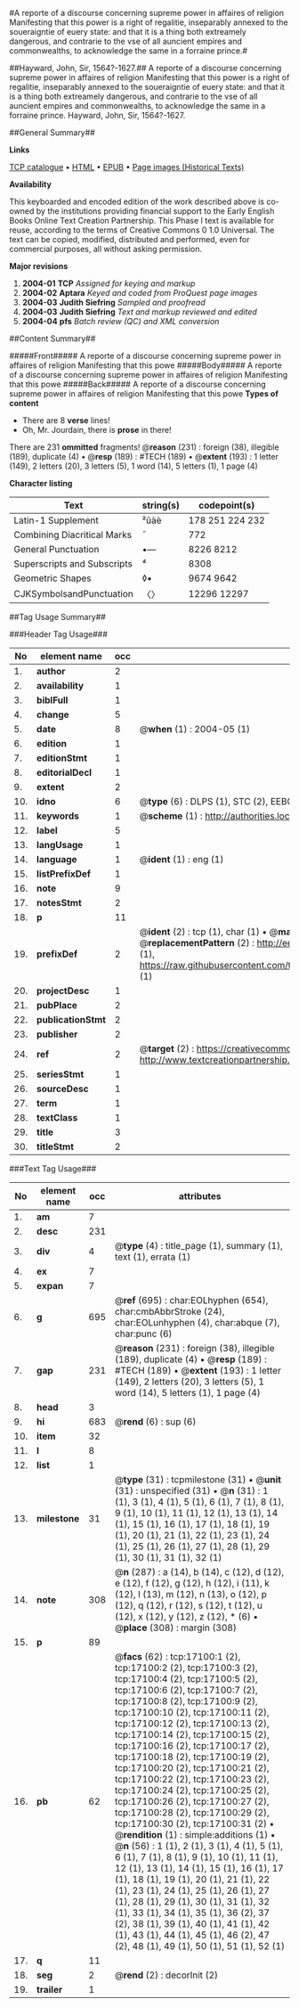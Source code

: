 #A reporte of a discourse concerning supreme power in affaires of religion Manifesting that this power is a right of regalitie, inseparably annexed to the soueraigntie of euery state: and that it is a thing both extreamely dangerous, and contrarie to the vse of all auncient empires and commonwealths, to acknowledge the same in a forraine prince.#

##Hayward, John, Sir, 1564?-1627.##
A reporte of a discourse concerning supreme power in affaires of religion Manifesting that this power is a right of regalitie, inseparably annexed to the soueraigntie of euery state: and that it is a thing both extreamely dangerous, and contrarie to the vse of all auncient empires and commonwealths, to acknowledge the same in a forraine prince.
Hayward, John, Sir, 1564?-1627.

##General Summary##

**Links**

[TCP catalogue](http://www.ota.ox.ac.uk/tcp/)  • 
[HTML](http://tei.it.ox.ac.uk/tcp/Texts-HTML/free/A02/A02862.html)  • 
[EPUB](http://tei.it.ox.ac.uk/tcp/Texts-EPUB/free/A02/A02862.epub) • 
[Page images (Historical Texts)](https://data.historicaltexts.jisc.ac.uk/view?pubId=eebo-99851808e&pageId=eebo-99851808e-17100-1)

**Availability**

This keyboarded and encoded edition of the
	       work described above is co-owned by the institutions
	       providing financial support to the Early English Books
	       Online Text Creation Partnership. This Phase I text is
	       available for reuse, according to the terms of Creative
	       Commons 0 1.0 Universal. The text can be copied,
	       modified, distributed and performed, even for
	       commercial purposes, all without asking permission.

**Major revisions**

1. __2004-01__ __TCP__ *Assigned for keying and markup*
1. __2004-02__ __Aptara__ *Keyed and coded from ProQuest page images*
1. __2004-03__ __Judith Siefring__ *Sampled and proofread*
1. __2004-03__ __Judith Siefring__ *Text and markup reviewed and edited*
1. __2004-04__ __pfs__ *Batch review (QC) and XML conversion*

##Content Summary##

#####Front#####
A reporte of a discourse concerning supreme power in affaires of religion Manifesting that this powe
#####Body#####
A reporte of a discourse concerning supreme power in affaires of religion Manifesting that this powe
#####Back#####
A reporte of a discourse concerning supreme power in affaires of religion Manifesting that this powe
**Types of content**

  * There are 8 **verse** lines!
  * Oh, Mr. Jourdain, there is **prose** in there!

There are 231 **ommitted** fragments! 
 @__reason__ (231) : foreign (38), illegible (189), duplicate (4)  •  @__resp__ (189) : #TECH (189)  •  @__extent__ (193) : 1 letter (149), 2 letters (20), 3 letters (5), 1 word (14), 5 letters (1), 1 page (4)

**Character listing**


|Text|string(s)|codepoint(s)|
|---|---|---|
|Latin-1 Supplement|²ûàè|178 251 224 232|
|Combining             Diacritical Marks|̄|772|
|General Punctuation|•—|8226 8212|
|Superscripts             and Subscripts|⁴|8308|
|Geometric Shapes|◊▪|9674 9642|
|CJKSymbolsandPunctuation|〈〉|12296 12297|

##Tag Usage Summary##

###Header Tag Usage###

|No|element name|occ|attributes|
|---|---|---|---|
|1.|__author__|2||
|2.|__availability__|1||
|3.|__biblFull__|1||
|4.|__change__|5||
|5.|__date__|8| @__when__ (1) : 2004-05 (1)|
|6.|__edition__|1||
|7.|__editionStmt__|1||
|8.|__editorialDecl__|1||
|9.|__extent__|2||
|10.|__idno__|6| @__type__ (6) : DLPS (1), STC (2), EEBO-CITATION (1), PROQUEST (1), VID (1)|
|11.|__keywords__|1| @__scheme__ (1) : http://authorities.loc.gov/ (1)|
|12.|__label__|5||
|13.|__langUsage__|1||
|14.|__language__|1| @__ident__ (1) : eng (1)|
|15.|__listPrefixDef__|1||
|16.|__note__|9||
|17.|__notesStmt__|2||
|18.|__p__|11||
|19.|__prefixDef__|2| @__ident__ (2) : tcp (1), char (1)  •  @__matchPattern__ (2) : ([0-9\-]+):([0-9IVX]+) (1), (.+) (1)  •  @__replacementPattern__ (2) : http://eebo.chadwyck.com/downloadtiff?vid=$1&page=$2 (1), https://raw.githubusercontent.com/textcreationpartnership/Texts/master/tcpchars.xml#$1 (1)|
|20.|__projectDesc__|1||
|21.|__pubPlace__|2||
|22.|__publicationStmt__|2||
|23.|__publisher__|2||
|24.|__ref__|2| @__target__ (2) : https://creativecommons.org/publicdomain/zero/1.0/ (1), http://www.textcreationpartnership.org/docs/. (1)|
|25.|__seriesStmt__|1||
|26.|__sourceDesc__|1||
|27.|__term__|1||
|28.|__textClass__|1||
|29.|__title__|3||
|30.|__titleStmt__|2||


###Text Tag Usage###

|No|element name|occ|attributes|
|---|---|---|---|
|1.|__am__|7||
|2.|__desc__|231||
|3.|__div__|4| @__type__ (4) : title_page (1), summary (1), text (1), errata (1)|
|4.|__ex__|7||
|5.|__expan__|7||
|6.|__g__|695| @__ref__ (695) : char:EOLhyphen (654), char:cmbAbbrStroke (24), char:EOLunhyphen (4), char:abque (7), char:punc (6)|
|7.|__gap__|231| @__reason__ (231) : foreign (38), illegible (189), duplicate (4)  •  @__resp__ (189) : #TECH (189)  •  @__extent__ (193) : 1 letter (149), 2 letters (20), 3 letters (5), 1 word (14), 5 letters (1), 1 page (4)|
|8.|__head__|3||
|9.|__hi__|683| @__rend__ (6) : sup (6)|
|10.|__item__|32||
|11.|__l__|8||
|12.|__list__|1||
|13.|__milestone__|31| @__type__ (31) : tcpmilestone (31)  •  @__unit__ (31) : unspecified (31)  •  @__n__ (31) : 1 (1), 3 (1), 4 (1), 5 (1), 6 (1), 7 (1), 8 (1), 9 (1), 10 (1), 11 (1), 12 (1), 13 (1), 14 (1), 15 (1), 16 (1), 17 (1), 18 (1), 19 (1), 20 (1), 21 (1), 22 (1), 23 (1), 24 (1), 25 (1), 26 (1), 27 (1), 28 (1), 29 (1), 30 (1), 31 (1), 32 (1)|
|14.|__note__|308| @__n__ (287) : a (14), b (14), c (12), d (12), e (12), f (12), g (12), h (12), i (11), k (12), l (13), m (12), n (13), o (12), p (12), q (12), r (12), s (12), t (12), u (12), x (12), y (12), z (12), * (6)  •  @__place__ (308) : margin (308)|
|15.|__p__|89||
|16.|__pb__|62| @__facs__ (62) : tcp:17100:1 (2), tcp:17100:2 (2), tcp:17100:3 (2), tcp:17100:4 (2), tcp:17100:5 (2), tcp:17100:6 (2), tcp:17100:7 (2), tcp:17100:8 (2), tcp:17100:9 (2), tcp:17100:10 (2), tcp:17100:11 (2), tcp:17100:12 (2), tcp:17100:13 (2), tcp:17100:14 (2), tcp:17100:15 (2), tcp:17100:16 (2), tcp:17100:17 (2), tcp:17100:18 (2), tcp:17100:19 (2), tcp:17100:20 (2), tcp:17100:21 (2), tcp:17100:22 (2), tcp:17100:23 (2), tcp:17100:24 (2), tcp:17100:25 (2), tcp:17100:26 (2), tcp:17100:27 (2), tcp:17100:28 (2), tcp:17100:29 (2), tcp:17100:30 (2), tcp:17100:31 (2)  •  @__rendition__ (1) : simple:additions (1)  •  @__n__ (56) : 1 (1), 2 (1), 3 (1), 4 (1), 5 (1), 6 (1), 7 (1), 8 (1), 9 (1), 10 (1), 11 (1), 12 (1), 13 (1), 14 (1), 15 (1), 16 (1), 17 (1), 18 (1), 19 (1), 20 (1), 21 (1), 22 (1), 23 (1), 24 (1), 25 (1), 26 (1), 27 (1), 28 (1), 29 (1), 30 (1), 31 (1), 32 (1), 33 (1), 34 (1), 35 (1), 36 (2), 37 (2), 38 (1), 39 (1), 40 (1), 41 (1), 42 (1), 43 (1), 44 (1), 45 (1), 46 (2), 47 (2), 48 (1), 49 (1), 50 (1), 51 (1), 52 (1)|
|17.|__q__|11||
|18.|__seg__|2| @__rend__ (2) : decorInit (2)|
|19.|__trailer__|1||

